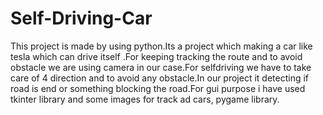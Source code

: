 # Self-Driving-Car
This project is made by using python.Its a project which making a car like tesla which can drive itself .For keeping tracking the route and to avoid obstacle we are using camera in our case.For selfdriving we have to take care of 4 direction and to avoid any obstacle.In our project it detecting if road is end  or something blocking the road.For gui purpose i have used tkinter library and some images for track ad cars, pygame library.
